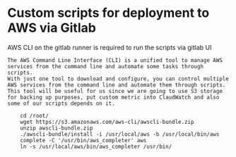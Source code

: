 # Custom scripts for deployment to AWS via Gitlab
AWS CLI on the gitlab runner is required to run the scripts via gitlab UI

```
The AWS Command Line Interface (CLI) is a unified tool to manage AWS services from the command line and automate some tasks through scripts.
With just one tool to download and configure, you can control multiple AWS services from the command line and automate them through scripts.
This tool will be useful for us since we are going to use S3 storage for backing up purposes, put custom metric into ClaudWatch and also some of our scripts depends on it.

    cd /root/
    wget https://s3.amazonaws.com/aws-cli/awscli-bundle.zip
    unzip awscli-bundle.zip
    ./awscli-bundle/install -i /usr/local/aws -b /usr/local/bin/aws
    complete -C '/usr/bin/aws_completer' aws
    ln -s /usr/local/aws/bin/aws_completer /usr/bin/
```

